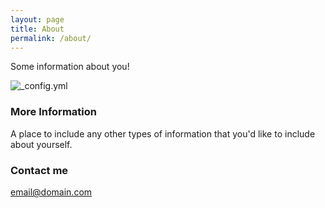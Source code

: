 ```yaml
---
layout: page
title: About
permalink: /about/
---
```


Some information about you!

![_config.yml](index/Three.png "_config.yml")

### More Information

A place to include any other types of information that you'd like to include about yourself.

### Contact me

[email@domain.com](mailto:email@domain.com)
